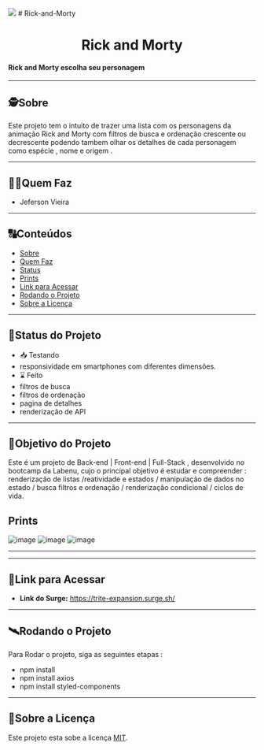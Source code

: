   <img src="https://cdn.discordapp.com/attachments/1014678461979303976/1024040452556587029/rick-and-morty.png" />
# Rick-and-Morty



<h1 align="center">
     Rick and Morty
</h1>

<h4 align="left">
    Rick and Morty escolha seu personagem 
</h4>

---

##  🕵Sobre

Este projeto tem o intuito de trazer uma lista com os personagens da animação Rick and Morty com filtros de busca e ordenação crescente ou decrescente podendo tambem olhar os detalhes de cada personagem como espécie , nome e origem .

---

##  👩🏾Quem Faz 

- Jeferson Vieira

---
##  🔠Conteúdos

<!--ts-->
   * [Sobre](#sobre)
   * [Quem Faz](#-quem-faz)
   * [Status](#status)
   * [Prints](#Prints-do-projeto)
   * [Link para Acessar](#link-para-acessar)
   * [Rodando o Projeto](#rodando-o-projeto)
   * [Sobre a Licença](#sobre-a-licença)
<!--te-->


---
##  🧭Status do Projeto

 - 📥 Testando 
 - responsividade em smartphones com diferentes dimensões.
 - ⌛ Feito
 - filtros de busca 
 - filtros de ordenação 
 - pagina de detalhes 
 - renderização de API
---

##  🎯Objetivo do Projeto

Este é um projeto de Back-end | Front-end | Full-Stack , desenvolvido no bootcamp da Labenu, cujo o principal objetivo é estudar e compreender :
renderização de listas /reatividade e estados / manipulação de dados no estado / busca filtros e ordenação / renderização condicional / ciclos de vida.

## Prints

![image](https://user-images.githubusercontent.com/102556690/192333407-3892379c-b660-4611-931a-99b7bfb9879b.png)
![image](https://user-images.githubusercontent.com/102556690/192333619-33507e20-9711-4b45-ab4c-4b5853402f66.png)
![image](https://user-images.githubusercontent.com/102556690/192333706-3c4eac25-cbe0-44df-9247-e01a76a6149e.png)






---



---

## 🔗Link para Acessar

- **Link do Surge:** https://trite-expansion.surge.sh/

---


## 🛰Rodando o Projeto

Para Rodar o projeto, siga as seguintes etapas :
- npm install
- npm install axios 
- npm install styled-components

---

## 📝Sobre a Licença

Este projeto esta sobe a licença [MIT](./LICENSE).
